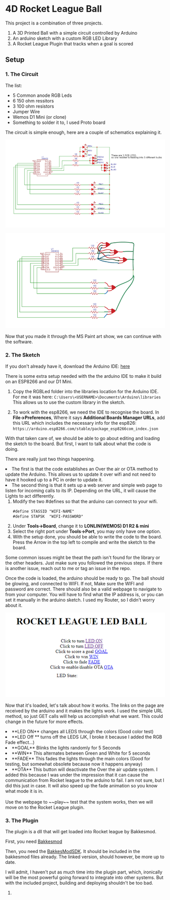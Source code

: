 # 4D Rocket League Ball

This project is a combination of three projects. 

<ol>
<li> A 3D Printed Ball with a simple circuit controlled by Arduino</li>
<li> An arduino sketch with a custom RGB LED Library </li>
<li> A Rocket League Plugin that tracks when a goal is scored</li>
</ol>

## Setup

### 1. The Circuit

The list: 

<ul>
<li>5 Common anode RGB Leds</li>
<li>6 150 ohm ressitors</li>
<li>3 100 ohm resistors</li>
<li>Jumper Wire</li>
<li>Wemos D1 Mini (or clone)</li>
<li>Something to solder it to, I used Proto board</li>
</ul>
 
 The circuit is simple enough, here are a couple of schematics explaining it.

![schematics](/Pictures/schematics.png "My High school professor would be dissapointed with my schematic")

![DIY](/Pictures/DIYSchematics.png "This one is even worse")

Now that you made it through the MS Paint art show, we can continue with the software.

### 2. The Sketch
If you don't already have it, download the Arduino IDE: [here](https://www.arduino.cc/en/Main/Software)

There is some extra setup needed with the the arduino IDE to make it build on an ESP8266 and our D1 Mini.


1. Copy the RGBLed folder into the libraries location for the Arduino IDE. For me it was here: ```C:\Users\<USERNAME>\Documents\Arduino\libraries``` This allows us to use the custom library in the sketch.

       
2. To work with the esp8266, we need the IDE to recognise the board. In **File->Preferences**, Where it says **Additional Boards Manager URLs**, add this URL which includes the necessary info for the esp826: ```https://arduino.esp8266.com/stable/package_esp8266com_index.json```

With that taken care of, we should be able to go about editing and loading the sketch to the board. But first, I want to talk about what the code is doing.

There are really just two things happening. 

<li>The first is that the code establishes an Over the air or OTA method to update the Arduino. This allows us to update it over wifi and not need to have it hooked up to a PC in order to update it. 

<li>The second thing is that it sets up a web server and simple web page to listen for incoming calls to its IP. Depending on the URL, it will cause the Lights to act differently.

1. Modify the two #defines so that the arduino can connect to your wifi.
    ```
    #define STASSID "WIFI-NAME"
    #define STAPSK  "WIFI-PASSWORD"
    ```
2. Under **Tools->Board**, change it to **LONLIN(WEMOS) D1 R2 & mini**
3. Select the right port under **Tools->Port**, you may only have one option.
4. With the setup done, you should be able to write the code to the board. Press the Arrow in the top left to compile and write the sketch to the board.   

Some common issues might be theat the path isn't found for the library or the other headers. Just make sure you followed the previous steps. If there is another issue, reach out to me or tag an issue in the repo.
<br />  

Once the code is loaded, the arduino should be ready to go. The ball should be glowing, and connected to WIFI. If not, Make sure the WIFI and password are correct. There should also be a valid webpage to navigate to from your computer. You will have to find what the IP address is, or you can set it manually in the arduino sketch. I used my Router, so I didn't worry about it. 

![website example](/Pictures/Website.png "Now my College web programming professor can be dissapointed in me...")

Now that it's loaded, let's talk about how it works. The links on the page are received by the arduino and it makes the lights work. I used the simple URL method, so just GET calls will help us accomplish what we want. This could change in the future for more effects.
<br /> 

<li> **LED ON** changes all LEDS through the colors (Good color test)
<li> **LED Off ** turns off the LEDS (JK, I broke it because I added the RGB Fade effect...)
<li> **GOAL** Blinks the lights randomly for 5 Seconds
<li> **WIN** This alternates between Green and White for 5 seconds
<li> **FADE** This fades the lights through the main colors (Good for testing, but somewhat obsolete because now it happens anyway)
<li> **OTA** This button will deactivate the Over the air update system. I added this because I was under the impression that it can cause the communication from Rocket league to the arduino to fail. I am not sure, but I did this just in case. It will also speed up the fade animation so you know what mode it is in.</li> 
<br />
Use the webpage to ~~play~~ test that the system works, then we will move on to the Rocket League plugin.

### 3. The Plugin

The plugin is a dll that will get loaded into Rocket league by Bakkesmod. 

First, you need [Bakkesmod](https://bakkesmod.com/)

Then, you need the [BakkesModSDK](https://github.com/bakkesmodorg/BakkesModSDK). It should be included in the bakkesmod files already. The linked version, should however, be more up to date.
<br /> 


I will admit, I haven't put as much time into the plugin part, which, ironically will be the most powerful going forward to integrate into other systems. But with the included project, building and deploying shouldn't be too bad. 

1. 